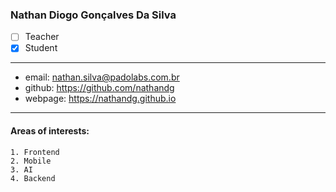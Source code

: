 ### Nathan Diogo Gonçalves Da Silva  
- [ ] Teacher  
- [x] Student  
---  
* email: nathan.silva@padolabs.com.br  
* github: https://github.com/nathandg 
* webpage: https://nathandg.github.io 
--- 
#### Areas of interests: 
```
1. Frontend
2. Mobile
3. AI
4. Backend 
```
